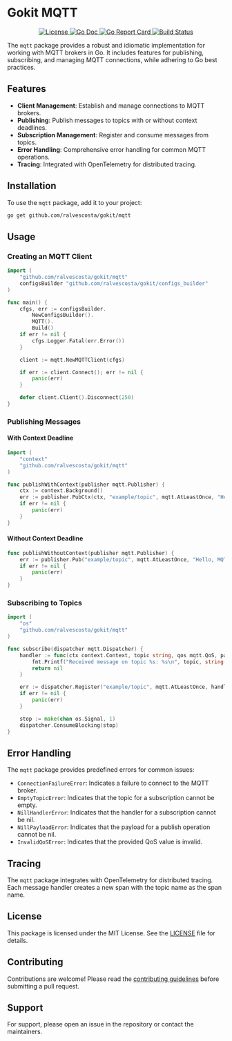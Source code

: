# Gokit MQTT

<p align="center">
  <a href="https://github.com/goxkit/mqtt/blob/main/LICENSE">
    <img src="https://img.shields.io/badge/License-MIT-blue.svg" alt="License">
  </a>
  <a href="https://pkg.go.dev/github.com/goxkit/mqtt">
    <img src="https://godoc.org/github.com/goxkit/mqtt?status.svg" alt="Go Doc">
  </a>
  <a href="https://goreportcard.com/report/github.com/goxkit/mqtt">
    <img src="https://goreportcard.com/badge/github.com/goxkit/mqtt" alt="Go Report Card">
  </a>
  <a href="https://github.com/goxkit/mqtt/actions">
    <img src="https://github.com/goxkit/mqtt/actions/workflows/action.yml/badge.svg?branch=main" alt="Build Status">
  </a>
</p>

The `mqtt` package provides a robust and idiomatic implementation for working with MQTT brokers in Go. It includes features for publishing, subscribing, and managing MQTT connections, while adhering to Go best practices.

## Features

- **Client Management**: Establish and manage connections to MQTT brokers.
- **Publishing**: Publish messages to topics with or without context deadlines.
- **Subscription Management**: Register and consume messages from topics.
- **Error Handling**: Comprehensive error handling for common MQTT operations.
- **Tracing**: Integrated with OpenTelemetry for distributed tracing.

## Installation

To use the `mqtt` package, add it to your project:

```bash
go get github.com/ralvescosta/gokit/mqtt
```

## Usage

### Creating an MQTT Client

```go
import (
	"github.com/ralvescosta/gokit/mqtt"
    configsBuilder "github.com/ralvescosta/gokit/configs_builder"
)

func main() {
	cfgs, err := configsBuilder.
		NewConfigsBuilder().
		MQTT().
		Build()
	if err != nil {
		cfgs.Logger.Fatal(err.Error())
	}

	client := mqtt.NewMQTTClient(cfgs)

	if err := client.Connect(); err != nil {
		panic(err)
	}

	defer client.Client().Disconnect(250)
}
```

### Publishing Messages

#### With Context Deadline

```go
import (
	"context"
	"github.com/ralvescosta/gokit/mqtt"
)

func publishWithContext(publisher mqtt.Publisher) {
	ctx := context.Background()
	err := publisher.PubCtx(ctx, "example/topic", mqtt.AtLeastOnce, "Hello, MQTT!")
	if err != nil {
		panic(err)
	}
}
```

#### Without Context Deadline

```go
func publishWithoutContext(publisher mqtt.Publisher) {
	err := publisher.Pub("example/topic", mqtt.AtLeastOnce, "Hello, MQTT!")
	if err != nil {
		panic(err)
	}
}
```

### Subscribing to Topics

```go
import (
	"os"
	"github.com/ralvescosta/gokit/mqtt"
)

func subscribe(dispatcher mqtt.Dispatcher) {
	handler := func(ctx context.Context, topic string, qos mqtt.QoS, payload []byte) error {
		fmt.Printf("Received message on topic %s: %s\n", topic, string(payload))
		return nil
	}

	err := dispatcher.Register("example/topic", mqtt.AtLeastOnce, handler)
	if err != nil {
		panic(err)
	}

	stop := make(chan os.Signal, 1)
	dispatcher.ConsumeBlocking(stop)
}
```

## Error Handling

The `mqtt` package provides predefined errors for common issues:

- `ConnectionFailureError`: Indicates a failure to connect to the MQTT broker.
- `EmptyTopicError`: Indicates that the topic for a subscription cannot be empty.
- `NillHandlerError`: Indicates that the handler for a subscription cannot be nil.
- `NillPayloadError`: Indicates that the payload for a publish operation cannot be nil.
- `InvalidQoSError`: Indicates that the provided QoS value is invalid.

## Tracing

The `mqtt` package integrates with OpenTelemetry for distributed tracing. Each message handler creates a new span with the topic name as the span name.

## License

This package is licensed under the MIT License. See the [LICENSE](../LICENSE) file for details.

## Contributing

Contributions are welcome! Please read the [contributing guidelines](../CONTRIBUTING.md) before submitting a pull request.

## Support

For support, please open an issue in the repository or contact the maintainers.
